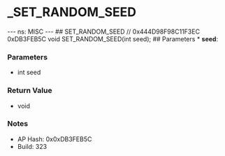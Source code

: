 # _SET_RANDOM_SEED

--- ns: MISC --- ## SET_RANDOM_SEED  // 0x444D98F98C11F3EC 0xDB3FEB5C void SET_RANDOM_SEED(int seed);   ## Parameters * **seed**:

### Parameters
* int seed

### Return Value
* void

### Notes
* AP Hash: 0x0xDB3FEB5C
* Build: 323

